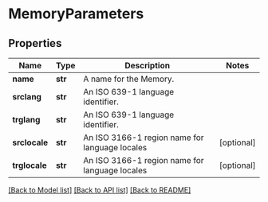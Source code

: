 # MemoryParameters

## Properties
Name | Type | Description | Notes
------------ | ------------- | ------------- | -------------
**name** | **str** | A name for the Memory. | 
**srclang** | **str** | An ISO 639-1 language identifier. | 
**trglang** | **str** | An ISO 639-1 language identifier. | 
**srclocale** | **str** | An ISO 3166-1 region name for language locales | [optional] 
**trglocale** | **str** | An ISO 3166-1 region name for language locales | [optional] 

[[Back to Model list]](../README.md#documentation-for-models) [[Back to API list]](../README.md#documentation-for-api-endpoints) [[Back to README]](../README.md)


